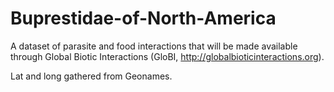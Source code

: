 # Buprestidae-of-North-America

A dataset of parasite and food interactions that will be made available through Global Biotic Interactions (GloBI, http://globalbioticinteractions.org).

Lat and long gathered from Geonames.
